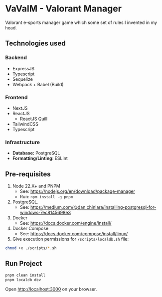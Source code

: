 # VaValM - Valorant Manager

Valorant e-sports manager game which some set of rules I invented in my head.

## Technologies used

### Backend

- ExpressJS
- Typescript
- Sequelize
- Webpack + Babel (Build)

### Frontend

- NextJS
- ReactJS
  - ReactJS Quill
- TailwindCSS
- Typescript

### Infrastructure

- **Database:** PostgreSQL
- **Formatting/Linting**: ESLint

## Pre-requisites

1. Node 22.X+ and PNPM
    - See: <https://nodejs.org/en/download/package-manager>
    - Run: `npm install -g pnpm`
2. PostgreSQL.
    - See: <https://medium.com/@dan.chiniara/installing-postgresql-for-windows-7ec8145698e3>
3. Docker
    - See: <https://docs.docker.com/engine/install/>
4. Docker Compose
    - See: <https://docs.docker.com/compose/install/linux/>
5. Give execution permissions for `/scripts/localdb.sh` file:

```bash
chmod +x ./scripts/*.sh
```

## Run Project

```bash
pnpm clean install
pnpm localdb dev
```

Open [http://localhost:3000](http://localhost:3000) on your browser.
